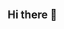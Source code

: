 ## Hi there 👋

<!--
**KrinaA27/KrinaA27** is a ✨ _special_ ✨ repository because its `README.md` (this file) appears on your GitHub profile.

Here are some ideas to get you started:

- 🔭 I’m currently working on a bartering app for CWRU students, and an ~intro to java~ quiz app for ECSE 132 at CWRU
- 🌱 I’m currently learning java, switftUI, python
- 👯 I’m looking to collaborate on app developmenT
- 💬 Ask me about Java!
- 📫 How to reach me: Kna32@case.edu
- ⚡ Fun fact: I love to sing!
